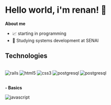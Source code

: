 
<h1> Hello world, i'm renan! 💫</h1>


**About me**

- 📈 starting in programming
- 💼 Studying systems development at SENAI


## Technologies
<div style="display: inline_block"><br/>
  <img alt="rails" src="https://img.shields.io/badge/Ruby_on_Rails-CC0000?style=for-the-badge&logo=ruby-on-rails&logoColor=white" />
   <img alt="html5" src="https://img.shields.io/badge/HTML5-E34F26?style=for-the-badge&logo=html5&logoColor=white" />
  <img alt="css3" src="https://img.shields.io/badge/CSS3-1572B6?style=for-the-badge&logo=css3&logoColor=white" />
  <img alt="postgresql" src="https://img.shields.io/badge/PostgreSQL-316192?style=for-the-badge&logo=postgresql&logoColor=white" />
  <img alt="postgresql" src="https://img.shields.io/badge/Ubuntu-E95420?style=for-the-badge&logo=ubuntu&logoColor=white" />
</div>

<br/>

**- Basics**
<div style="display: inline_block">
  <img alt="javascript" src="https://img.shields.io/badge/JavaScript-323330?style=for-the-badge&logo=javascript&logoColor=F7DF1E" />
</div>
